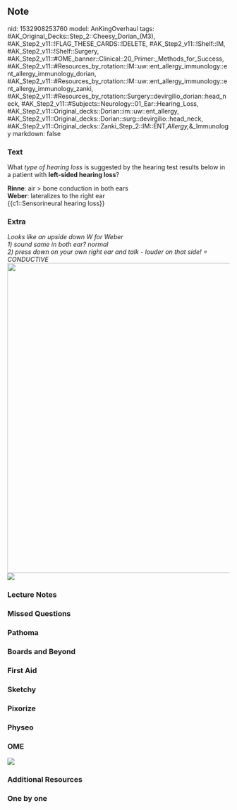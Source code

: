 ## Note
nid: 1532908253760
model: AnKingOverhaul
tags: #AK_Original_Decks::Step_2::Cheesy_Dorian_(M3), #AK_Step2_v11::!FLAG_THESE_CARDS::!DELETE, #AK_Step2_v11::!Shelf::IM, #AK_Step2_v11::!Shelf::Surgery, #AK_Step2_v11::#OME_banner::Clinical::20_Primer:_Methods_for_Success, #AK_Step2_v11::#Resources_by_rotation::IM::uw::ent_allergy_immunology::ent_allergy_immunology_dorian, #AK_Step2_v11::#Resources_by_rotation::IM::uw::ent_allergy_immunology::ent_allergy_immunology_zanki, #AK_Step2_v11::#Resources_by_rotation::Surgery::devirgilio_dorian::head_neck, #AK_Step2_v11::#Subjects::Neurology::01_Ear::Hearing_Loss, #AK_Step2_v11::Original_decks::Dorian::im::uw::ent_allergy, #AK_Step2_v11::Original_decks::Dorian::surg::devirgilio::head_neck, #AK_Step2_v11::Original_decks::Zanki_Step_2::IM::ENT,_Allergy,_&_Immunology
markdown: false

### Text
What <i>type of hearing loss</i> is suggested by the hearing test
results below in a patient with <b>left-sided hearing loss</b>?
<div>
  <b>Rinne</b>: air > bone conduction in both ears
</div>
<div>
  <b>Weber</b>: lateralizes to the right ear
</div>
<div>
  {{c1::Sensorineural hearing loss}}
</div>

### Extra
<div>
  <div>
    <i>Looks like an upside down W for Weber</i>
  </div>
  <div>
    <i>1) sound same in both ear? normal</i>
  </div>
  <div>
    <i>2) press down on your own right ear and talk - louder on
    that side! = CONDUCTIVE</i>
  </div>
</div><img src="reber.png" class="resizer" style=
"width: 703px;"><img src="hqdefault_1505754167063.jpg" class=
"resizer">

### Lecture Notes


### Missed Questions


### Pathoma


### Boards and Beyond


### First Aid


### Sketchy


### Pixorize


### Physeo


### OME
<div class="ome-widget">
  <a href="https://onlinemeded.org/spa/surgery?ref=anki"><img src=
  "_OME_AnkiFlashcards_Topic_5.png"></a>
</div>

### Additional Resources


### One by one

